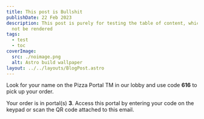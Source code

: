 ```yaml
---
title: This post is Bullshit
publishDate: 22 Feb 2023
description: This post is purely for testing the table of content, which should
  not be rendered
tags:
  - test
  - toc
coverImage:
  src: ./noimage.png
  alt: Astro build wallpaper
layout: ../../layouts/BlogPost.astro
---
```

Look for your name on the Pizza Portal TM in our lobby and use code **616** to pick up your order.

Your order is in portal(s) **3**. Access this portal by entering your code on the keypad or scan the QR code attached to this email.